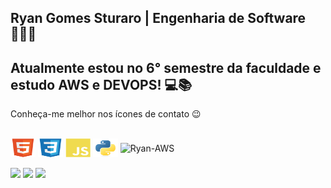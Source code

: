 ## Ryan Gomes Sturaro | Engenharia de Software 👨🏼‍🎓
## Atualmente estou no 6° semestre da faculdade e estudo AWS e DEVOPS! 💻📚
Conheça-me melhor nos ícones de contato 😉
<div style="display: inline_block"><br>
  <img align="center" alt="Rafa-HTML" height="30" width="40" src="https://raw.githubusercontent.com/devicons/devicon/master/icons/html5/html5-original.svg">
  <img align="center" alt="Rafa-CSS" height="30" width="40" src="https://raw.githubusercontent.com/devicons/devicon/master/icons/css3/css3-original.svg">
  <img align="center" alt="Rafa-Js" height="30" width="40" src="https://raw.githubusercontent.com/devicons/devicon/master/icons/javascript/javascript-plain.svg">
  <img align="center" alt="Rafa-Python" height="30" width="40" src="https://raw.githubusercontent.com/devicons/devicon/master/icons/python/python-original.svg">
  <img align="center" alt="Ryan-AWS" height="30" width="40" src="[[[https://raw.githubusercontent.com/devicons/devicon/master/icons/python/python-original.svg](https://img.icons8.com/?size=100&id=33039&format=png&color=000000)"](https://icons8.com.br/icon/33039/amazon-web-services)](https://img.icons8.com/?size=512&id=33039&format=png)>

</div>
<div
  <br></br>
  </div>
<div> 
  <a href="https://instagram.com/ryan.sturaro" target="_blank"><img src="https://img.shields.io/badge/-Instagram-%23E4405F?style=for-the-badge&logo=instagram&logoColor=white" target="_blank"></a>
  <a href = "https://mail.google.com/mail/u/0/?pli=1#inbox?compose=GTvVlcSHxjWHWdJTdMbGcDpmbWJmzlFJjjkjxxSxgmKwnCXzxbphPDCMxlgljDxpknPRQbjJDvwJK"><img src="https://img.shields.io/badge/-Gmail-%23333?style=for-the-badge&logo=gmail&logoColor=white" target="_blank"></a>
  <a href="https://www.linkedin.com/in/ryansturaro/" target="_blank"><img src="https://img.shields.io/badge/-LinkedIn-%230077B5?style=for-the-badge&logo=linkedin&logoColor=white" target="_blank"></a>
  </div>
